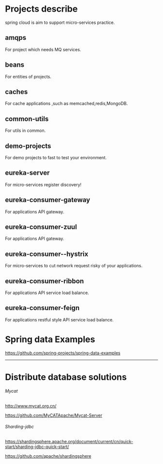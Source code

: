 # Projects describe

spring cloud is aim to support micro-services practice.

## amqps

For project which needs MQ services.

## beans

For entities of projects.

## caches

For cache applications ,such as memcached,redis,MongoDB.

## common-utils

For utils in common.

## demo-projects

For demo projects to fast to test your environment.

## eureka-server

For  micro-services register discovery!

## eureka-consumer-gateway

For applications API gateway.

## eureka-consumer-zuul

For applications API gateway.

## eureka-consumer--hystrix

For  micro-services to cut network request risky of your applications.

## eureka-consumer-ribbon

For applications API service load balance.

## eureka-consumer-feign

For applications restful style API service load balance.


# Spring data Examples

https://github.com/spring-projects/spring-data-examples

*******************************************


# Distribute database solutions

###### Mycat   
http://www.mycat.org.cn/ 

https://github.com/MyCATApache/Mycat-Server

###### Sharding-jdbc

https://shardingsphere.apache.org/document/current/cn/quick-start/sharding-jdbc-quick-start/

https://github.com/apache/shardingsphere


